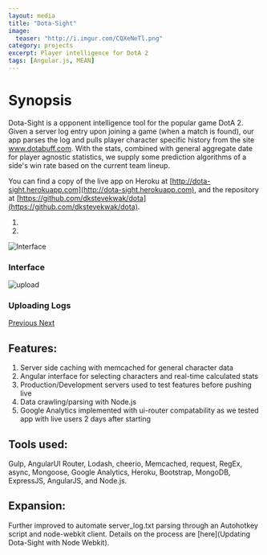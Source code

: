 ```yaml
---
layout: media
title: "Dota-Sight"
image:
  teaser: "http://i.imgur.com/CQXeNeTl.png"
category: projects
excerpt: Player intelligence for DotA 2
tags: [Angular.js, MEAN]
---
```


# Synopsis

Dota-Sight is a opponent intelligence tool for the popular game DotA 2. Given a server log entry upon joining a game (when a match is found), our app parses the log and pulls player character specific history from the site www.dotabuff.com. With the stats, combined with general aggregate date for player agnostic statistics, we supply some prediction algorithms of a side's win rate based on the current team lineup.

You can find a copy of the live app on Heroku at [http://dota-sight.herokuapp.com](http://dota-sight.herokuapp.com), and the repository at [https://github.com/dkstevekwak/dota](https://github.com/dkstevekwak/dota).


<div id="carousel-example-generic" class="carousel slide" data-ride="carousel">
  <!-- Indicators -->
  <ol class="carousel-indicators">
    <li data-target="#carousel-example-generic" data-slide-to="0" class="active"></li>
    <li data-target="#carousel-example-generic" data-slide-to="1"></li>
  </ol>

  <!-- Wrapper for slides -->
  <div class="carousel-inner" role="listbox">
    <div class="item active">
      <img src="http://i.imgur.com/CQXeNeTl.png" alt="Interface">
      <div class="carousel-caption">
        <h3>Interface</h3>
      </div>
    </div>
    <div class="item">
      <img src="http://i.imgur.com/mEzfOR0l.png" alt="upload">
      <div class="carousel-caption">
        <h3>Uploading Logs</h3>
      </div>
    </div>
  </div>

  <!-- Controls -->
  <a class="left carousel-control" href="#carousel-example-generic" role="button" data-slide="prev">
    <span class="glyphicon glyphicon-chevron-left" aria-hidden="true"></span>
    <span class="sr-only">Previous</span>
  </a>
  <a class="right carousel-control" href="#carousel-example-generic" role="button" data-slide="next">
    <span class="glyphicon glyphicon-chevron-right" aria-hidden="true"></span>
    <span class="sr-only">Next</span>
  </a>
</div>

## Features:

1. Server side caching with memcached for general character data
2. Angular interface for selecting characters and real-time calculated stats
3. Production/Development servers used to test features before pushing live
4. Data crawling/parsing with Node.js
5. Google Analytics implemented with ui-router compatability as we tested app with live users 2 days after starting

## Tools used:

Gulp, AngularUI Router, Lodash, cheerio, Memcached, request, RegEx, async, Mongoose, Google Analytics, Heroku, Bootstrap, MongoDB, ExpressJS, AngularJS, and Node.js.  

## Expansion:

Further improved to automate server_log.txt parsing through an Autohotkey script and node-webkit client. Details on the process are [here](Updating Dota-Sight with Node Webkit).



